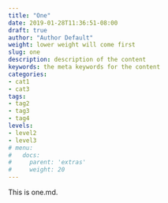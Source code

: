 ```yaml
---
title: "One"
date: 2019-01-28T11:36:51-08:00
draft: true
author: "Author Default"
weight: lower weight will come first
slug: one
description: description of the content
keywords: the meta keywords for the content
categories: 
- cat1
- cat3
tags: 
- tag2
- tag3
- tag4
levels: 
- level2
- level3
# menu:
#   docs:
#     parent: 'extras'
#     weight: 20
---
```


This is one.md.